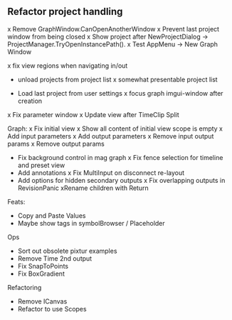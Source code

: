 ﻿## Refactor project handling 

x Remove GraphWindow.CanOpenAnotherWindow
x Prevent last project window from being closed
x Show project after NewProjectDialog -> ProjectManager.TryOpenInstancePath().
x Test AppMenu -> New Graph Window

x fix view regions when navigating in/out
- unload projects from project list
x somewhat presentable project list

- Load last project from user settings
x focus graph imgui-window after creation

x Fix parameter window
x Update view after TimeClip Split

Graph:
x Fix initial view 
x Show all content of initial view scope is empty
x Add input parameters
x Add output parameters
x Remove input output params
x Remove output params
- Fix background control in mag graph
x Fix fence selection for timeline and preset view
- Add annotations
x Fix MultiInput on disconnect re-layout
- Add options for hidden secondary outputs
x Fix overlapping outputs in RevisionPanic
xRename children with Return

Feats:
- Copy and Paste Values
- Maybe show tags in symbolBrowser / Placeholder

Ops
- Sort out obsolete pixtur examples
- Remove Time 2nd output
- Fix SnapToPoints
- Fix BoxGradient

Refactoring
- Remove ICanvas
- Refactor to use Scopes